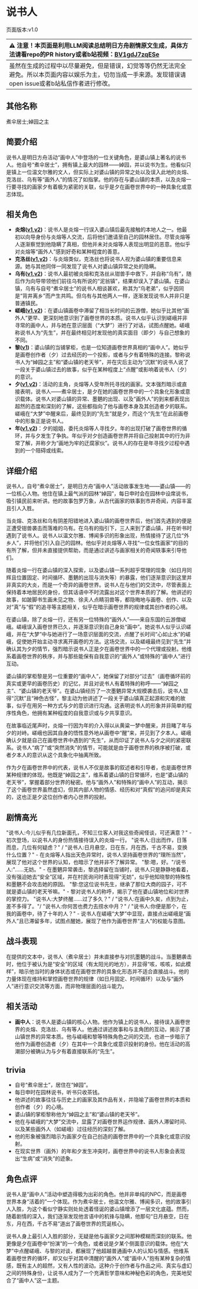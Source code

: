 # 说书人
页面版本:v1.0
 

| :warning: 注意！本页面是利用LLM阅读总结明日方舟剧情原文生成，具体方法请看repo的PR history或者b站视频：[BV1gdJ7zqESe](https://www.bilibili.com/video/BV1gdJ7zqESe/)         |
|:----------------------------|
| 虽然在生成的过程中以尽量避免，但是错误，幻觉等等仍然无法完全避免。所以本页面内容以娱乐为主，切勿当成一手来源。发现错误请open issue或者b站私信作者进行修改。|



## 其他名称
煮伞居士;婥园之主
## 简要介绍
说书人是明日方舟活动“画中人”中登场的一位关键角色，是婆山镇上著名的说书人。他自号“煮伞居士”，拥有镇上最大的园林——婥园，并以说书为生。他看似只是镇上一位温文尔雅的文人，但实际上对婆山镇的异常之处以及误入此地的炎熔、克洛丝、乌有等“画外人”的情况了如指掌。他的存在与婆山镇的本质，以及炎熔一行要寻找的画家夕有着极为紧密的关联，似乎是夕在画卷世界中的一种具象化或意志体现。
## 相关角色
-   **炎熔([v1](char_121_lava.md),[v2](../char_v3/char_121_lava.md))**：说书人是炎熔一行误入婆山镇后最先接触的本地人之一。他最初以向导身份与炎熔等人交流，后将他们邀请至自己的园林居住。尽管炎熔等人逐渐察觉到他隐瞒了真相，但他并未对炎熔等人表现出明显的恶意。他似乎对炎熔等“画外人”感到好奇和某种程度的善意。
-   **克洛丝([v1](char_124_kroos.md),[v2](../char_v3/char_124_kroos.md))**：与炎熔类似，克洛丝也将说书人视为婆山镇的重要信息来源。她与其他同伴一同发现了说书人对婆山镇异常之处的隐瞒。
-   **乌有([v1](char_455_nothin.md),[v2](../char_v3/char_455_nothin.md))**：说书人最初被炎熔和克洛丝从钳兽手中救下，并自称“乌有”，随后作为向导带领他们前往乌有所说的“泥翁镇”，结果却误入了婆山镇。在婆山镇，乌有与自号“煮伞居士”的说书人相谈甚欢，称其为“乌老弟”，似乎因同是“背井离乡”而产生共鸣。但乌有与其他两人一样，逐渐发现说书人并非只是普通镇民。
-   **嵯峨([v1](char_362_saga.md),[v2](../char_v3/char_362_saga.md))**：在婆山镇画卷中滞留了相当长时间的云游僧，她似乎比其他“画外人”更早、更深刻地意识到了画卷世界的本质。说书人似乎认识到嵯峨并非寻常的画中人，并与她在意识层面（“大梦”）进行了对话，试图点醒她。嵯峨称说书人为“先生”，并在最终相见时发现他的真实面目（即夕）与自己想象的不同。
-   **黎([v1](extended_char_li.md))**：婆山镇的当铺掌柜，也是一位知道画卷世界真相的“画中人”。她似乎是画卷创作者（夕）过去经历的一个投影，或者与夕有着特殊的连接。黎称说书人为“婥园之主”和“婆山镇的老天爷”，并在灾后主动为“沉默”的说书人说了一段关于婆山镇过去的故事，似乎在某种程度上“点醒”或影响着说书人（夕）的意识。
-   **夕([v1](char_2015_dusk.md),[v2](../char_v3/char_2015_dusk.md))**：活动的主角，炎熔等人受年所托寻找的画家。文本强烈暗示或直接表明，说书人——煮伞居士，是夕在她的画卷世界中的一个具象化形象或意识载体。说书人对婆山镇的异常、墨魉的出现、以及“画外人”的到来都表现出超然的态度和深刻的了解，这些都指向了他与画卷本身及其创造者夕的联系。嵯峨在“大梦”中醒来后，最终见到的“先生”就是夕，而这个“先生”在此前画卷中的形象正是说书人。
-   **年([v1](char_2014_nian.md),[v2](../char_v3/char_2014_nian.md))**：夕的姐姐，委托炎熔等人寻找夕。年的出现打破了画卷世界的循环，并与夕发生了争执。年似乎对夕创造画卷世界并将自己投射其中的行为非常了解，并称夕为“画地为牢的迂腐家伙”。说书人的存在是年寻找夕过程中遇到的一个阻碍或线索。
## 详细介绍
说书人，自号“煮伞居士”，是明日方舟“画中人”活动故事发生地——婆山镇——的一位核心人物。他住在镇上最气派的园林“婥园”，每日申时会在园林中设席说书，吸引镇民前来听讲。他的故事包罗万象，从古代画家的轶事到市井奇闻，内容丰富且引人入胜。

当炎熔、克洛丝和乌有阴差阳错地进入婆山镇的画卷世界后，他们首先遇到的便是正遭受钳兽袭击而落难的乌有。在乌有的指引下，三人来到了婆山镇，并在听书时遇到了说书人。说书人以温文尔雅、博闻多识的形象出现，热情接待了这几位“外乡人”，并将他们引入自己的园林。他似乎对炎熔等人寻找“一位女性画家”的目的有所了解，但并未直接提供帮助，而是通过讲述与画家相关的奇闻轶事来引导他们。

随着炎熔一行在婆山镇的深入探索，以及婆山镇一系列超乎常理的现象（如日月同辉且位置固定、时间循环、墨魉的出现与消失等）的暴露，他们逐渐意识到这里并非真实的大炎，而是一个奇异的画卷世界。说书人在与他们的交流中，尽管表面上保持着本地居民的身份，但其话语中不时流露出对这个世界本质的了解。他讲述的故事，如跛脚书生画未见之物、徐夫人点睛羽兽等，都隐晦地与画卷、创作、以及对“真”与“假”的追寻等主题相关，似乎在暗示画卷世界的规律或其创作者的心境。

在婆山镇，除了炎熔一行，还有另一位特殊的“画外人”——来自东国的云游僧嵯峨。嵯峨误入画卷世界已久，并逐渐意识到自己身处“画中”。她说书人似乎认识嵯峨，并在“大梦”中与她进行了一场意识层面的交流，点醒了长时间“心如止水”的嵯峨，促使她开始主动寻求离开画卷的方法。这场交流，以及嵯峨最终见到“先生”并确认其为夕的情节，强烈暗示说书人正是夕在画卷世界中的一个代理或投射。他维系着画卷世界的秩序，并与那些能保有自我意识的“画外人”或特殊的“画中人”进行互动。

婆山镇的掌柜黎是另一位重要的“画中人”，她保留了对部分“过去”（画卷循环前的真实或更早的画卷历史）的记忆，并且对说书人有着特殊的称呼——“婥园之主”、“婆山镇的老天爷”。在婆山镇经历了一次墨魉异常大规模袭击后，说书人显得“沉默”且“神色古怪”，黎主动为他讲述了一段关于婆山镇真正起源和灾难的故事，似乎在用另一种方式与夕的意识进行沟通。这表明说书人的形象并非简单的程序性角色，他拥有某种程度的自我意识或与夕共享意识。

在故事临近尾声时，炎熔一行因为年的介入得以从黄粱一梦中醒来，并目睹了年与夕的对峙。嵯峨也因其自身的悟性意外地从画卷中“醒”来，并见到了夕本人。嵯峨确认夕就是自己在画卷世界中遇到的“先生”，从而印证了说书人与夕之间的紧密联系。说书人“病了”或“突然消失”的情节，可能就是由于画卷世界的秩序被打破，或者夕本人的意识从这个具象化中抽离所致。

作为夕在画卷世界中的代表，说书人不仅是故事的叙述者和引导者，也是画卷世界某种规律的体现。他既是“婥园之主”，维系着婆山镇的日常循环，也是“婆山镇的老天爷”，掌握着部分世界的秘密。他与“画外人”和特殊的“画中人”的互动，揭示了这个画卷世界虽然虚幻，但其内部人物的情感、经历和对“真假”的追问却是真实的，这也正是夕这位创作者内心世界的投射。
## 剧情高光
"说书人:今儿似乎有几位新面孔，不知三位客人对我这些奇闻怪谈，可还满意？" - 初次登场，以说书人的身份热情接待误入的炎熔一行。
"说书人:日出而作，日落而息，几位有何疑虑？" / "说书人:日月悬空，日在东，月在西，千古不易，变换什么位置？" - 在炎熔等人指出天色异常时，说书人坚持画卷世界的“理所当然”，展现了他对这个世界的认知，也暗示了他并非不了解异常。
"黎:嗯，好。"/说书人:"......无妨。" - 在墨魉异常袭击，黎选择留在当铺时，说书人只是静静地看着，没有强迫她去“安全”区域，并在村民询问时表现得“无妨”，似乎他知晓黎的特殊性和墨魉不会攻击她的原因。
"黎:您这位说书先生，继承了那位大商的园子，可不就是婆山镇的老天爷嘛。" - 黎对说书人的称呼，揭示了他在婆山镇地位和对世界的掌控力。
"说书人:大梦终醒......过了多久？" / "说书人:在画中久矣，点到为止，差不多得了。"/ "说书人:你何苦也费力去捞水中月？" / "说书人:你便是那个，在我的画卷中，待了十年的人？" - 说书人在嵯峨“大梦”中显现，直接点出嵯峨是“画外人”且已滞留多年，试图点醒她，展现了他作为画卷世界“主人”的权能与意图。
## 战斗表现
在提供的文本中，说书人（煮伞居士）并未直接参与对抗墨魉的战斗。当墨魉袭击时，他位于被认为是“安全”的区域（有太阳光的地方），并显得“咳，咳咳，如此模样”，暗示他当时的身体状态或在画卷世界的具象化形态并不适合直接战斗。他的力量体现在维持和掌控画卷世界的规律（如日月固定、时间循环）以及与“画外人”进行意识交流等方面，而非物理层面的战斗能力。
## 相关活动
-   **画中人**：说书人是婆山镇的核心人物。他作为镇上的说书人，接待误入画卷世界的炎熔、克洛丝、乌有等人。他通过讲述故事和与主角团的互动，揭示了婆山镇世界的异常本质。他与嵯峨和黎等特殊角色之间的交流，也进一步暗示了他作为画卷创造者（夕）在其中一个具象化或意识投射的身份。他在活动的高潮部分被确认为与夕有着直接联系的“先生”。
## trivia
*   自号“煮伞居士”，居住在“婥园”。
*   每日申时在园林说书，听书只收茶钱。
*   他讲述的故事往往与历史上的画家及其作品有关，并隐喻了画卷世界的本质和创作者（夕）的心境。
*   婆山镇的掌柜黎称他为“婥园之主”和“婆山镇的老天爷”。
*   他在与嵯峨的“大梦”交流中，显露了对画卷世界运作规律、画外人滞留时间、以及某些画外人（如嵯峨）过往经历的深刻了解。
*   他的形象被强烈暗示为画家夕在自己创造的画卷世界中的一个具象化或意识投射。
*   在现实世界（画外）的年和夕发生冲突时，画卷世界中的说书人形象会表现出“生病”或“消失”的迹象。
## 角色点评
说书人是“画中人”活动中塑造得极为出彩的角色。他并非单纯的NPC，而是画卷世界本身“活着的”一个体现。作为煮伞居士，他温文尔雅、博闻多识，他的故事引人入胜，为这个看似宁静实则处处透着怪诞的婆山镇增添了一层文化底蕴。然而，随着剧情的深入，我们逐渐发现他言语中的机锋与隐瞒，他那句“日月悬空，日在东，月在西，千古不易”道出了画卷世界的荒诞核心。

说书人身上最引人入胜的部分，无疑是他与画家夕之间那种模糊而深刻的联系。他更像是夕在画卷中“扮演”的一个角色，或者说是夕某个侧面意识的载体。他在“大梦”中点醒嵯峨、与黎的对谈，都展现了他超越普通画中人的认知与情感。他维系着画卷世界的循环，却又似乎对其中清醒的“画外人”或“画中人”抱有某种复杂的情感，既有主人的超然，又有人性的波动。这种介于创作者与作品之间、真实与虚幻之间的特殊身份，让说书人成为了一个充满哲学意味和神秘色彩的角色，完美地契合了“画中人”这一主题。